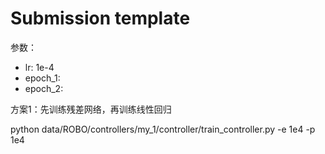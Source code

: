 # Submission template

参数：
- lr: 1e-4
- epoch_1:
- epoch_2:

方案1：先训练残差网络，再训练线性回归

python data/ROBO/controllers/my_1/controller/train_controller.py -e 1e4 -p 1e4


